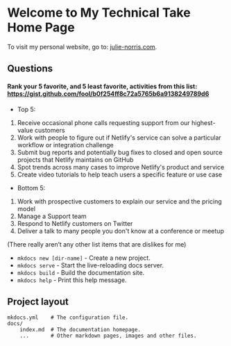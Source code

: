 # Welcome to My Technical Take Home Page

To visit my personal website, go to: [julie-norris.com](https://julie-norris.com).

## Questions

#### Rank your 5 favorite, and 5 least favorite, activities from this list: https://gist.github.com/fool/b0f254ff8c72a5765b6a9138249789d6
* Top 5:
1. Receive occasional phone calls requesting support from our highest-value customers
2. Work with people to figure out if Netlify's service can solve a particular workflow or integration challenge
3. Submit bug reports and potentially bug fixes to closed and open source projects that Netlify maintains on GitHub
4. Spot trends across many cases to improve Netlify's product and service
5. Create video tutorials to help teach users a specific feature or use case
*  Bottom 5:
1. Work with prospective customers to explain our service and the pricing model
2. Manage a Support team
3. Respond to Netlify customers on Twitter
4. Deliver a talk to many people you don't know at a conference or meetup

(There really aren’t any other list items that are dislikes for me)





* `mkdocs new [dir-name]` - Create a new project.
* `mkdocs serve` - Start the live-reloading docs server.
* `mkdocs build` - Build the documentation site.
* `mkdocs help` - Print this help message.



## Project layout

    mkdocs.yml    # The configuration file.
    docs/
        index.md  # The documentation homepage.
        ...       # Other markdown pages, images and other files.
